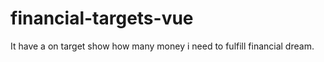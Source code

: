 # financial-targets-vue
It have a on  target show how many money i need to fulfill financial dream.
